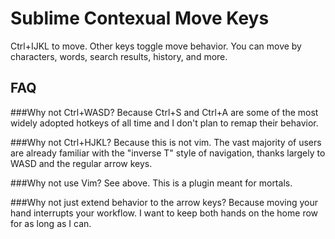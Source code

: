 # Sublime Contexual Move Keys
Ctrl+IJKL to move. Other keys toggle move behavior. You can move by characters, words, search results, history, and more.

## FAQ

###Why not Ctrl+WASD?
 Because Ctrl+S and Ctrl+A are some of the most widely adopted hotkeys of all time and I don't plan to remap their behavior.

###Why not Ctrl+HJKL?
 Because this is not vim. The vast majority of users are already familiar with the "inverse T" style of navigation, thanks largely to WASD and the regular arrow keys.
 
###Why not use Vim?
 See above. This is a plugin meant for mortals.
 
###Why not just extend behavior to the arrow keys?
 Because moving your hand interrupts your workflow. I want to keep both hands on the home row for as long as I can.
 
